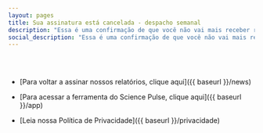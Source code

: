 ```yaml
---
layout: pages
title: Sua assinatura está cancelada - despacho semanal
description: "Essa é uma confirmação de que você não vai mais receber relatórios semanais do Science Pulse."
social_description: "Essa é uma confirmação de que você não vai mais receber relatórios semanais do Science Pulse"
---
```


<style>
ul{
margin-top: 60px;
}
</style>

* [Para voltar a assinar nossos relatórios, clique aqui]({{ baseurl }}/news)

* [Para acessar a ferramenta do Science Pulse, clique aqui]({{ baseurl }}/app)

* [Leia nossa Política de Privacidade]({{ baseurl }}/privacidade)
